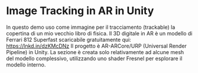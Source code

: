 # Image Tracking in AR in Unity

In questo demo uso come immagine per il tracciamento (trackable) la copertina di un mio vecchio libro di fisica.
Il 3D digitale in AR è un modello di Ferrari 812 Superfast scaricabile gratuitamente qui: https://lnkd.in/dzKMcDNz
Il progetto è AR-ARCore/URP (Universal Render Pipeline) in Unity.
La sezione è creata solo relativamente ad alcune mesh del modello complessivo, utilizzando uno shader Fresnel per esplorare il modello interno.



